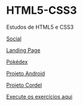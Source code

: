 # HTML5-CSS3
 Estudos de HTML5 e CSS3
 
 <p><a href="https://jooaomarcelo.github.io/html-css/projetos/Social" target="_blank">Social</a></p>
 <p><a href="https://jooaomarcelo.github.io/html-css/projetos/Landing%20Page" target="_blank">Landing Page</a></p>
 <p><a href="https://jooaomarcelo.github.io/html-css/projetos/Pokédex" target="_blank">Pokédex</a></p>
 <p><a href="https://jooaomarcelo.github.io/html-css/projetos/d010(Primeiro%20site%20feito)/android.html" target="_blank">Projeto Android</a></p>
 <p><a href="https://jooaomarcelo.github.io/html-css/projetos/d012" target="_blank">Projeto Cordel</a></p>
 <p><a href="https://jooaomarcelo.github.io/html-css/exercicios/index.html" target="_blank"> Execute os exercícios aqui</a></p>
